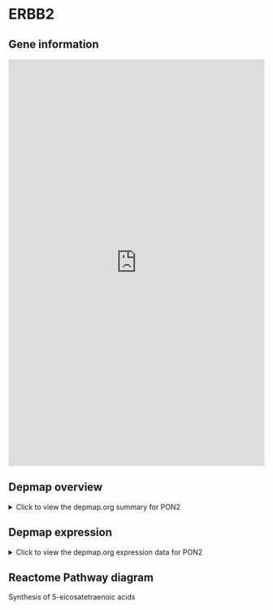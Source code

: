 <h1>ERBB2</h1>

<h2>Gene information</h2>
<iframe src="https://depmap.org/portal/gene/PON2?tab=about" style="border:none;width:100%;height:800px"></iframe>

<h2>Depmap overview</h2>
<details>
  <summary>Click to view the depmap.org summary for PON2</summary>
  <iframe src="https://depmap.org/portal/gene/PON2?tab=overview" style="border:none;width:100%;height:800px"></iframe>
</details>

<h2>Depmap expression</h2>
<details>
  <summary>Click to view the depmap.org expression data for PON2</summary>
  <iframe src="https://depmap.org/portal/gene/PON2?tab=characterization" style="border:none;width:100%;height:800px"></iframe>
</details>



<h2>Reactome Pathway diagram</h2>
Synthesis of 5-eicosatetraenoic acids
<div id="diagramHolder"></div>

<script>
    //Creating the Reactome Diagram widget
    //Take into account a proxy needs to be set up in your server side pointing to www.reactome.org
    function onReactomeDiagramReady(){  //This function is automatically called when the widget code is ready to be used
        var diagram = Reactome.Diagram.create({
            "placeHolder" : "diagramHolder",
            "width" : 900,
            "height" : 500
        });

        //Initialising it to the "Hemostasis" pathway
        diagram.loadDiagram("R-HSA-2142688");

        //Adding different listeners

        diagram.onDiagramLoaded(function (loaded) {
            console.info("Loaded ", loaded);
            diagram.flagItems("BAD");
	    diagram.flagItems("Q92934");
            if (loaded == "R-HSA-2142688") diagram.selectItem("R-HSA-2142688");
        });

     }
</script>



